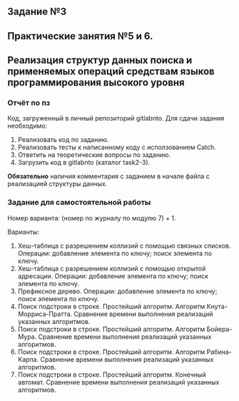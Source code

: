 ## Задание №3
## Практические занятия №5 и 6. 
## Реализация структур данных поиска и применяемых операций средствам языков программирования высокого уровня

### Отчёт по пз
Код, загруженный в личный репозиторий gitlabnto. Для сдачи задания необходимо:
1. Реализовать код по заданию.
2. Реализовать тесты к написанному коду с исползованием Catch.
3. Ответить на теоретические вопросы по заданию.
4. Загрузить код в gitlabnto (каталог task2-3).

**Обязательно** наличия комментария с заданием в начале файла с реализацией структуры данных.

### Задание для самостоятельной работы

Номер варианта: (номер по журналу по модулю 7) + 1.

Варианты:
1.	Хеш-таблица с разрешением коллизий с помощью связных списков. Операции: добавление элемента по ключу; поиск элемента по ключу.
2.	Хеш-таблица с разрешением коллизий с помощью открытой адресации. Операции: добавление элемента по ключу; поиск элемента по ключу.
3.	Префиксное дерево. Операции: добавление элемента по ключу; поиск элемента по ключу.
4.	Поиск подстроки в строке. Простейший алгоритм. Алгоритм Кнута-Морриса-Пратта. Сравнение времени выполнения реализаций указанных алгоритмов.
5.	Поиск подстроки в строке. Простейший алгоритм. Алгоритм Бойера-Мура. Сравнение времени выполнения реализаций указанных алгоритмов.
6.	Поиск подстроки в строке. Простейший алгоритм. Алгоритм Рабина-Карпа. Сравнение времени выполнения реализаций указанных алгоритмов.
7.	Поиск подстроки в строке. Простейший алгоритм. Конечный автомат. Сравнение времени выполнения реализаций указанных алгоритмов.
